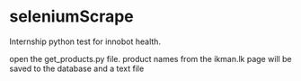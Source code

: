 # seleniumScrape
Internship python test for innobot health.

open the get_products.py file.
product names from the ikman.lk page will be saved to the database and a text file
